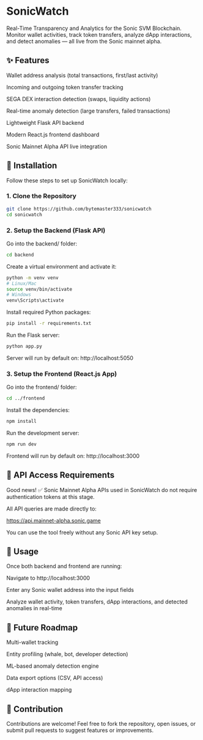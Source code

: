 # SonicWatch
Real-Time Transparency and Analytics for the Sonic SVM Blockchain.
Monitor wallet activities, track token transfers, analyze dApp interactions, and detect anomalies — all live from the Sonic mainnet alpha.

## ✨ Features
Wallet address analysis (total transactions, first/last activity)

Incoming and outgoing token transfer tracking

SEGA DEX interaction detection (swaps, liquidity actions)

Real-time anomaly detection (large transfers, failed transactions)

Lightweight Flask API backend

Modern React.js frontend dashboard

Sonic Mainnet Alpha API live integration

## 🚀 Installation
Follow these steps to set up SonicWatch locally:

### 1. Clone the Repository
```bash
git clone https://github.com/bytemaster333/sonicwatch
cd sonicwatch
```

### 2. Setup the Backend (Flask API)
Go into the backend/ folder:
```bash
cd backend
```
Create a virtual environment and activate it:
```bash
python -m venv venv
# Linux/Mac
source venv/bin/activate
# Windows
venv\Scripts\activate
```
Install required Python packages:
```bash
pip install -r requirements.txt
```
Run the Flask server:
```bash
python app.py
```
Server will run by default on:
http://localhost:5050

### 3. Setup the Frontend (React.js App)
Go into the frontend/ folder:
```bash
cd ../frontend
```
Install the dependencies:
```bash
npm install
```
Run the development server:
```bash
npm run dev
```
Frontend will run by default on:
http://localhost:3000
## 🔐 API Access Requirements
Good news!
✅ Sonic Mainnet Alpha APIs used in SonicWatch do not require authentication tokens at this stage.

All API queries are made directly to:

https://api.mainnet-alpha.sonic.game

You can use the tool freely without any Sonic API key setup.

## 🎯 Usage
Once both backend and frontend are running:

Navigate to http://localhost:3000

Enter any Sonic wallet address into the input fields

Analyze wallet activity, token transfers, dApp interactions, and detected anomalies in real-time

## 🔭 Future Roadmap
Multi-wallet tracking

Entity profiling (whale, bot, developer detection)

ML-based anomaly detection engine

Data export options (CSV, API access)

dApp interaction mapping

## 🤝 Contribution
Contributions are welcome!
Feel free to fork the repository, open issues, or submit pull requests to suggest features or improvements.

